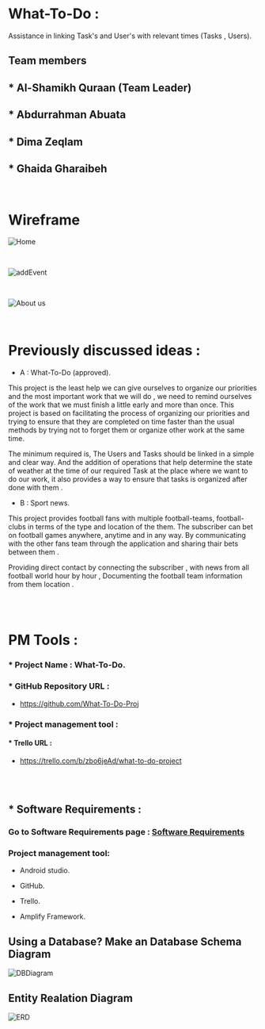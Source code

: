 # What-To-Do :

Assistance in linking Task's and User's with relevant times  (Tasks , Users).

## Team members
## * Al-Shamikh Quraan (Team Leader)
## * Abdurrahman Abuata
## * Dima Zeqlam 
## * Ghaida Gharaibeh

<br/>


# Wireframe
![Home](./img/home.png)

<br/>

![addEvent](./img/add-event.png)

<br/>

![About us](./img/About-us.png)

<br/>

# Previously discussed ideas :

* A :
What-To-Do (approved).

This project is the least help we can give ourselves to organize our priorities and the most important work that we will do , we need to remind ourselves of the work that we must finish a little early and more than once. This project is based on facilitating the process of organizing our priorities and trying to ensure that they are completed on time faster than the usual methods by trying not to forget them or organize other work at the same time.

The minimum required is, The Users and Tasks should be linked in a simple and clear way. And the addition of operations that help determine the state of weather at the time of our required Task at the place where we want to do our work, it also provides a way to ensure that tasks is organized after done with them .

* B :
Sport news.

This project provides football fans with multiple football-teams, football-clubs in terms of the type and location of the them. The subscriber can bet on football games anywhere, anytime and in any way. By communicating with the other fans team through the application and sharing thair bets between them .

Providing direct contact by connecting the subscriber , with news from all football world hour by hour , Documenting the football team information from them location .

<br>
<br>


# PM Tools :

### * Project Name : What-To-Do.

### * GitHub Repository URL : 

- https://github.com/What-To-Do-Proj

### * Project management tool :

#### * Trello URL : 

- https://trello.com/b/zbo6jeAd/what-to-do-project


<br>
<br>

## * Software Requirements :

### Go to Software Requirements page : [Software Requirements](requirements.md) 

### Project management tool:
* Android studio.

* GitHub.

* Trello.

* Amplify Framework.

## Using a Database? Make an Database Schema Diagram
![DBDiagram](./img/DBDiagram.png)

## Entity Realation Diagram
![ERD](./img/ERD.PNG)


